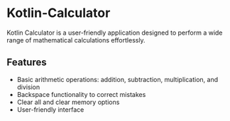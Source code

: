 # Kotlin-Calculator

Kotlin Calculator is a user-friendly application designed to perform a wide range of mathematical calculations effortlessly. 

## Features

- Basic arithmetic operations: addition, subtraction, multiplication, and division
- Backspace functionality to correct mistakes
- Clear all and clear memory options
- User-friendly interface


